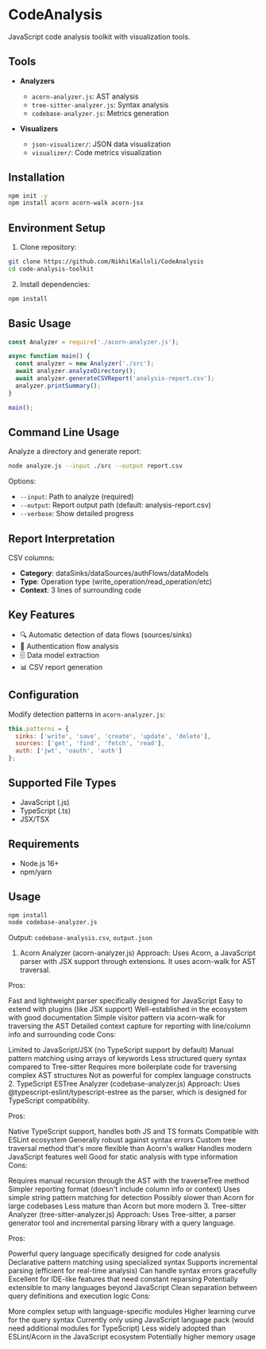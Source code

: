 # CodeAnalysis

JavaScript code analysis toolkit with visualization tools.

## Tools
- **Analyzers**
  - `acorn-analyzer.js`: AST analysis
  - `tree-sitter-analyzer.js`: Syntax analysis
  - `codebase-analyzer.js`: Metrics generation

- **Visualizers**
  - `json-visualizer/`: JSON data visualization
  - `visualizer/`: Code metrics visualization

## Installation

```bash
npm init -y
npm install acorn acorn-walk acorn-jsx
```

## Environment Setup

1. Clone repository:
```bash
git clone https://github.com/NikhilKalloli/CodeAnalysis
cd code-analysis-toolkit
```

2. Install dependencies:
```bash
npm install
```

## Basic Usage

```javascript
const Analyzer = require('./acorn-analyzer.js');

async function main() {
  const analyzer = new Analyzer('./src');
  await analyzer.analyzeDirectory();
  await analyzer.generateCSVReport('analysis-report.csv');
  analyzer.printSummary();
}

main();
```

## Command Line Usage

Analyze a directory and generate report:
```bash
node analyze.js --input ./src --output report.csv
```

Options:
- `--input`: Path to analyze (required)
- `--output`: Report output path (default: analysis-report.csv)
- `--verbose`: Show detailed progress

## Report Interpretation

CSV columns:
- **Category**: dataSinks/dataSources/authFlows/dataModels
- **Type**: Operation type (write_operation/read_operation/etc)
- **Context**: 3 lines of surrounding code

## Key Features
- 🔍 Automatic detection of data flows (sources/sinks)
- 🔐 Authentication flow analysis
- 🗄️ Data model extraction
- 📊 CSV report generation

## Configuration
Modify detection patterns in `acorn-analyzer.js`:
```javascript
this.patterns = {
  sinks: ['write', 'save', 'create', 'update', 'delete'],
  sources: ['get', 'find', 'fetch', 'read'],
  auth: ['jwt', 'oauth', 'auth']
};
```

## Supported File Types
- JavaScript (.js)
- TypeScript (.ts)
- JSX/TSX

## Requirements
- Node.js 16+
- npm/yarn

## Usage
```bash
npm install
node codebase-analyzer.js
```

Output: `codebase-analysis.csv`, `output.json`



1. Acorn Analyzer (acorn-analyzer.js)
Approach: Uses Acorn, a JavaScript parser with JSX support through extensions. It uses acorn-walk for AST traversal.

Pros:

Fast and lightweight parser specifically designed for JavaScript
Easy to extend with plugins (like JSX support)
Well-established in the ecosystem with good documentation
Simple visitor pattern via acorn-walk for traversing the AST
Detailed context capture for reporting with line/column info and surrounding code
Cons:

Limited to JavaScript/JSX (no TypeScript support by default)
Manual pattern matching using arrays of keywords
Less structured query syntax compared to Tree-sitter
Requires more boilerplate code for traversing complex AST structures
Not as powerful for complex language constructs
2. TypeScript ESTree Analyzer (codebase-analyzer.js)
Approach: Uses @typescript-eslint/typescript-estree as the parser, which is designed for TypeScript compatibility.

Pros:

Native TypeScript support, handles both JS and TS formats
Compatible with ESLint ecosystem
Generally robust against syntax errors
Custom tree traversal method that's more flexible than Acorn's walker
Handles modern JavaScript features well
Good for static analysis with type information
Cons:

Requires manual recursion through the AST with the traverseTree method
Simpler reporting format (doesn't include column info or context)
Uses simple string pattern matching for detection
Possibly slower than Acorn for large codebases
Less mature than Acorn but more modern
3. Tree-sitter Analyzer (tree-sitter-analyzer.js)
Approach: Uses Tree-sitter, a parser generator tool and incremental parsing library with a query language.

Pros:

Powerful query language specifically designed for code analysis
Declarative pattern matching using specialized syntax
Supports incremental parsing (efficient for real-time analysis)
Can handle syntax errors gracefully
Excellent for IDE-like features that need constant reparsing
Potentially extensible to many languages beyond JavaScript
Clean separation between query definitions and execution logic
Cons:

More complex setup with language-specific modules
Higher learning curve for the query syntax
Currently only using JavaScript language pack (would need additional modules for TypeScript)
Less widely adopted than ESLint/Acorn in the JavaScript ecosystem
Potentially higher memory usage